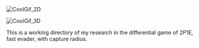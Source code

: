 ![CoolGif_2D](https://github.com/nathanmorrow123/2P1E/blob/main/Python/Original_State_Space_Modeling/Results/CoolGif_2D.gif)

![CoolGif_3D](https://github.com/nathanmorrow123/2P1E/blob/main/Python/Original_State_Space_Modeling/Results/CoolGif_3D.gif)

This is a working directory of my research in the differential game of 2P1E, fast evader, with capture radius.
